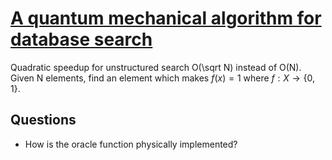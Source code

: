 
# [A quantum mechanical algorithm for database search](https://arxiv.org/pdf/quant-ph/9605043.pdf)

Quadratic speedup for unstructured search O(\sqrt N) instead of O(N). Given N elements, find an element which makes $f(x) = 1$ where $f : X \rightarrow \{0, 1\}$.



## Questions

- How is the oracle function physically implemented?
